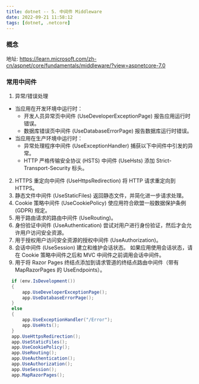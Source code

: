 ```yaml
---
title: dotnet -- 5. 中间件 Middleware
date: 2022-09-21 11:58:12
tags: [dotnet, .netcore]
---
```


### 概念
地址: https://learn.microsoft.com/zh-cn/aspnet/core/fundamentals/middleware/?view=aspnetcore-7.0



### 常用中间件

1. 异常/错误处理
  - 当应用在开发环境中运行时：
    - 开发人员异常页中间件 (UseDeveloperExceptionPage) 报告应用运行时错误。
    - 数据库错误页中间件 (UseDatabaseErrorPage) 报告数据库运行时错误。
  - 当应用在生产环境中运行时：
    - 异常处理程序中间件 (UseExceptionHandler) 捕获以下中间件中引发的异常。
    - HTTP 严格传输安全协议 (HSTS) 中间件 (UseHsts) 添加 Strict-Transport-Security 标头。
2. HTTPS 重定向中间件 (UseHttpsRedirection) 将 HTTP 请求重定向到 HTTPS。
3. 静态文件中间件 (UseStaticFiles) 返回静态文件，并简化进一步请求处理。
4. Cookie 策略中间件 (UseCookiePolicy) 使应用符合欧盟一般数据保护条例 (GDPR) 规定。
5. 用于路由请求的路由中间件 (UseRouting)。
6. 身份验证中间件 (UseAuthentication) 尝试对用户进行身份验证，然后才会允许用户访问安全资源。
7. 用于授权用户访问安全资源的授权中间件 (UseAuthorization)。
8. 会话中间件 (UseSession) 建立和维护会话状态。 如果应用使用会话状态，请在 Cookie 策略中间件之后和 MVC 中间件之前调用会话中间件。
9. 用于将 Razor Pages 终结点添加到请求管道的终结点路由中间件（带有 MapRazorPages 的 UseEndpoints）。
```csharp
  if (env.IsDevelopment())
  {
      app.UseDeveloperExceptionPage();
      app.UseDatabaseErrorPage();
  }
  else
  {
      app.UseExceptionHandler("/Error");
      app.UseHsts();
  }
  app.UseHttpsRedirection();
  app.UseStaticFiles();
  app.UseCookiePolicy();
  app.UseRouting();
  app.UseAuthentication();
  app.UseAuthorization();
  app.UseSession();
  app.MapRazorPages();
```
